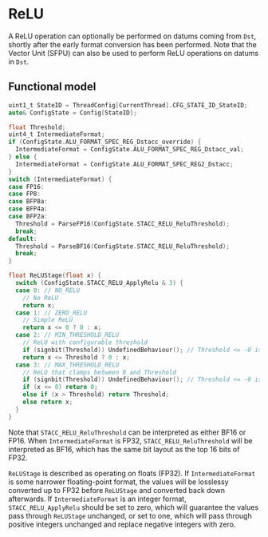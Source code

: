 # ReLU

A ReLU operation can optionally be performed on datums coming from `Dst`, shortly after the early format conversion has been performed. Note that the Vector Unit (SFPU) can also be used to perform ReLU operations on datums in `Dst`.

## Functional model

```c
uint1_t StateID = ThreadConfig[CurrentThread].CFG_STATE_ID_StateID;
auto& ConfigState = Config[StateID];

float Threshold;
uint4_t IntermediateFormat;
if (ConfigState.ALU_FORMAT_SPEC_REG_Dstacc_override) {
  IntermediateFormat = ConfigState.ALU_FORMAT_SPEC_REG_Dstacc_val;
} else {
  IntermediateFormat = ConfigState.ALU_FORMAT_SPEC_REG2_Dstacc;
}
switch (IntermediateFormat) {
case FP16:
case FP8:
case BFP8a:
case BFP4a:
case BFP2a:
  Threshold = ParseFP16(ConfigState.STACC_RELU_ReluThreshold);
  break;
default:
  Threshold = ParseBF16(ConfigState.STACC_RELU_ReluThreshold);
  break;
}

float ReLUStage(float x) {
  switch (ConfigState.STACC_RELU_ApplyRelu & 3) {
  case 0: // NO_RELU
    // No ReLU
    return x;
  case 1: // ZERO_RELU
    // Simple ReLU
    return x <= 0 ? 0 : x;
  case 2: // MIN_THRESHOLD_RELU
    // ReLU with configurable threshold
    if (signbit(Threshold)) UndefinedBehaviour(); // Threshold <= -0 is undefined
    return x <= Threshold ? 0 : x;
  case 3: // MAX_THRESHOLD_RELU
    // ReLU that clamps between 0 and Threshold
    if (signbit(Threshold)) UndefinedBehaviour(); // Threshold <= -0 is undefined
    if (x <= 0) return 0;
    else if (x > Threshold) return Threshold;
    else return x;
  }
}
```

Note that `STACC_RELU_ReluThreshold` can be interpreted as either BF16 or FP16. When `IntermediateFormat` is FP32, `STACC_RELU_ReluThreshold` will be interpreted as BF16, which has the same bit layout as the top 16 bits of FP32.

`ReLUStage` is described as operating on floats (FP32). If `IntermediateFormat` is some narrower floating-point format, the values will be losslessy converted up to FP32 before `ReLUStage` and converted back down afterwards. If `IntermediateFormat` is an integer format, `STACC_RELU_ApplyRelu` should be set to zero, which will guarantee the values pass through `ReLUStage` unchanged, or set to one, which will pass through positive integers unchanged and replace negative integers with zero.
